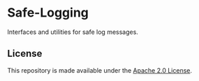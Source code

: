 
Safe-Logging
=============
Interfaces and utilities for safe log messages.

License
-------
This repository is made available under the [Apache 2.0 License](http://www.apache.org/licenses/LICENSE-2.0).
